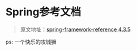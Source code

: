 # Spring参考文档

> 原文地址：[spring-framework-reference 4.3.5](http://docs.spring.io/spring/docs/current/spring-framework-reference/htmlsingle)

ps: 一个快乐的攻城狮


